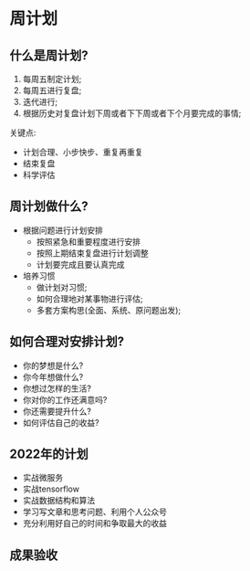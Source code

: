 # 周计划

## 什么是周计划?

1. 每周五制定计划;
2. 每周五进行复盘;
3. 迭代进行;
4. 根据历史对复盘计划下周或者下下周或者下个月要完成的事情;

关键点:

- 计划合理、小步快步、重复再重复
- 结束复盘
- 科学评估

## 周计划做什么?

- 根据问题进行计划安排
    - 按照紧急和重要程度进行安排
    - 按照上期结束复盘进行计划调整
    - 计划要完成且要认真完成
- 培养习惯
    - 做计划对习惯;
    - 如何合理地对某事物进行评估;
    - 多套方案构思(全面、系统、原问题出发);

## 如何合理对安排计划?

- 你的梦想是什么?
- 你今年想做什么?
- 你想过怎样的生活?
- 你对你的工作还满意吗?
- 你还需要提升什么?
- 如何评估自己的收益?

## 2022年的计划

- 实战微服务
- 实战tensorflow
- 实战数据结构和算法
- 学习写文章和思考问题、利用个人公众号
- 充分利用好自己的时间和争取最大的收益

## 成果验收